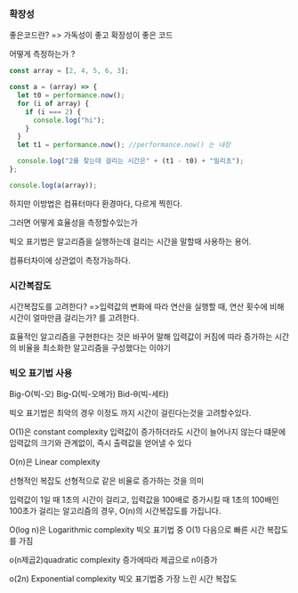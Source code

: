 ### 확장성

좋은코드란? => 가독성이 좋고 확장성이 좋은 코드

어떻게 측정하는가 ?

```js
const array = [2, 4, 5, 6, 3];

const a = (array) => {
  let t0 = performance.now();
  for (i of array) {
    if (i === 2) {
      console.log("hi");
    }
  }
  let t1 = performance.now(); //performance.now() 는 내장

  console.log("2를 찾는데 걸리는 시간은" + (t1 - t0) + "밀리초");
};

console.log(a(array));
```

하지만 이방법은 컴퓨터마다 환경마다, 다르게 찍힌다.

그러면 어떻게 효율성을 측정할수있는가

빅오 표기법은 알고리즘을 실행하는데 걸리는 시간을 말할때 사용하는 용어.

컴퓨터차이에 상관없이 측정가능하다.

### 시간복잡도

시간복잡도를 고려한다? =>입력값의 변화에 따라 연산을 실행할 때, 연산 횟수에 비해 시간이 얼마만큼 걸리는가? 를 고려한다.

효율적인 알고리즘을 구현한다는 것은 바꾸어 말해 입력값이 커짐에 따라 증가하는 시간의 비율을 최소화한 알고리즘을 구성했다는 이야기

### 빅오 표기법 사용

Big-O(빅-오)
Big-Ω(빅-오메가)
Bid-θ(빅-세타)

빅오 표기법은 최악의 경우 이정도 까지 시간이 걸린다는것을 고려할수있다.

O(1)은 constant complexity 입력값이 증가하더라도 시간이 늘어나지 않는다 떄문에 입력값의 크기와 관계없이, 즉시 출력값을 얻어낼 수 있다

O(n)은 Linear complexity

선형적인 복잡도 선형적으로 같은 비율로 증가하는 것을 의미

입력값이 1일 때 1초의 시간이 걸리고, 입력값을 100배로 증가시킬 때 1초의 100배인 100초가 걸리는 알고리즘의 경우, O(n)의 시간복잡도를 가집니다.

O(log n)은 Logarithmic complexity
빅오 표기법 중 O(1) 다음으로 빠른 시간 복잡도를 가짐

o(n제곱2)quadratic complexity 증가에따라 제곱으로 n이증가

o(2n) Exponential complexity 빅오 표기법중 가장 느린 시간 복잡도
